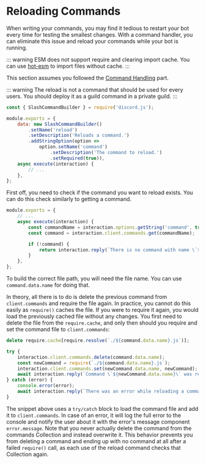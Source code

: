 # Reloading Commands

When writing your commands, you may find it tedious to restart your bot every time for testing the smallest changes. With a command handler, you can eliminate this issue and reload your commands while your bot is running.

::: warning
ESM does not support require and clearing import cache. You can use [hot-esm](https://www.npmjs.com/package/hot-esm) to import files without cache.
:::

This section assumes you followed the [Command Handling](/guide/creating-your-bot/command-handling.md) part.

::: warning
The reload is not a command that should be used for every users. You should deploy it as a guild command in a private guild.
:::

```js
const { SlashCommandBuilder } = require('discord.js');

module.exports = {
	data: new SlashCommandBuilder()
		.setName('reload')
		.setDescription('Reloads a command.')
		.addStringOption(option =>
			option.setName('command')
				.setDescription('The command to reload.')
				.setRequired(true)),
	async execute(interaction) {
		// ...
	},
};
```

First off, you need to check if the command you want to reload exists. You can do this check similarly to getting a command.

```js {4-9}
module.exports = {
	// ...
	async execute(interaction) {
		const commandName = interaction.options.getString('command', true).toLowerCase();
		const command = interaction.client.commands.get(commandName);

		if (!command) {
			return interaction.reply(`There is no command with name \`${commandName}\`!`);
		}
	},
};
```

To build the correct file path, you will need the file name. You can use `command.data.name` for doing that.

In theory, all there is to do is delete the previous command from `client.commands` and require the file again. In practice, you cannot do this easily as `require()` caches the file. If you were to require it again, you would load the previously cached file without any changes. You first need to delete the file from the `require.cache`, and only then should you require and set the command file to `client.commands`:

```js {1,4-6}
delete require.cache[require.resolve(`./${command.data.name}.js`)];

try {
	interaction.client.commands.delete(command.data.name);
	const newCommand = require(`./${command.data.name}.js`);
	interaction.client.commands.set(newCommand.data.name, newCommand);
	await interaction.reply(`Command \`${newCommand.data.name}\` was reloaded!`);
} catch (error) {
	console.error(error);
	await interaction.reply(`There was an error while reloading a command \`${command.data.name}\`:\n\`${error.message}\``);
}
```

The snippet above uses a `try/catch` block to load the command file and add it to `client.commands`. In case of an error, it will log the full error to the console and notify the user about it with the error's message component `error.message`. Note that you never actually delete the command from the commands Collection and instead overwrite it. This behavior prevents you from deleting a command and ending up with no command at all after a failed `require()` call, as each use of the reload command checks that Collection again.

<ResultingCode path="additional-features/reloading-commands" />
